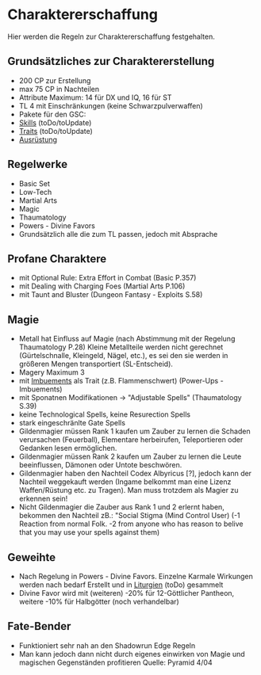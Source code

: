 # Charaktererschaffung

Hier werden die Regeln zur Charaktererschaffung festgehalten.

## Grundsätzliches zur Charaktererstellung

- 200 CP zur Erstellung
- max 75 CP in Nachteilen
- Attribute Maximum: 14 für DX und IQ, 16 für ST
- TL 4 mit Einschränkungen (keine Schwarzpulverwaffen)
- Pakete für den GSC:
- [Skills](skills.md) (toDo/toUpdate)
- [Traits](traits.md) (toDo/toUpdate)
- [Ausrüstung](ausrüstung)

## Regelwerke

- Basic Set
- Low-Tech
- Martial Arts
- Magic
- Thaumatology
- Powers - Divine Favors
- Grundsätzlich alle die zum TL passen, jedoch mit Absprache

## Profane Charaktere

- mit Optional Rule: Extra Effort in Combat (Basic P.357)
- mit Dealing with Charging Foes (Martial Arts P.106)
- mit Taunt and Bluster (Dungeon Fantasy - Exploits S.58)

## Magie

- Metall hat Einfluss auf Magie (nach Abstimmung mit der Regelung Thaumatology P.28)
  Kleine Metallteile werden nicht gerechnet (Gürtelschnalle, Kleingeld, Nägel, etc.), es sei den sie werden in größeren Mengen transportiert (SL-Entscheid).
- Magery Maximum 3
- mit [Imbuements](Library/regeln/magier_imbuments.md) als Trait (z.B. Flammenschwert) (Power-Ups - Imbuements)
- mit Sponatnen Modifikationen -> "Adjustable Spells" (Thaumatology S.39)
- keine Technological Spells, keine Resurection Spells
- stark eingeschränlte Gate Spells
- Gildenmagier müssen Rank 1 kaufen um Zauber zu lernen die Schaden verursachen (Feuerball), Elementare herbeirufen, Teleportieren oder Gedanken lesen ermöglichen.
- Gildenmagier müssen Rank 2 kaufen um Zauber zu lernen die Leute beeinflussen, Dämonen oder Untote beschwören.
- Gildenmagier haben den Nachteil Codex Albyricus [?], jedoch kann der Nachteil weggekauft werden (Ingame belkommt man eine Lizenz Waffen/Rüstung etc. zu Tragen). Man muss trotzdem als Magier zu erkennen sein!
- Nicht Gildenmagier die Zauber aus Rank 1 und 2 erlernt haben, bekommen den Nachteil zB.: "Social Stigma (Mind Control User) (-1 Reaction from normal Folk. -2 from anyone who has reason to belive that you may use your spells against them)

## Geweihte

- Nach Regelung in Powers - Divine Favors. Einzelne Karmale Wirkungen werden nach bedarf Erstellt und in [Liturgien](Library/regeln/geweihte_liturgien.md) (toDo) gesammelt
- Divine Favor wird mit (weiteren) -20% für 12-Göttlicher Pantheon, weitere -10% für Halbgötter (noch verhandelbar)

## Fate-Bender

- Funktioniert sehr nah an den Shadowrun Edge Regeln
- Man kann jedoch dann nicht durch eigenes einwirken von Magie und magischen Gegenständen profitieren
  Quelle: Pyramid 4/04
